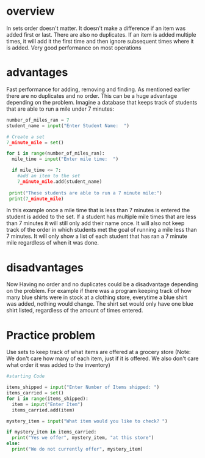 # overview
In sets order doesn't matter. It doesn't make a difference if an item was added first or last. There are also no duplicates. If an item is added multiple times, it will add it the first time and then ignore subsequent times where it is added. Very good performance on most operations

# advantages
Fast performance for adding, removing and finding. As mentioned earlier there are no duplicates and no order. This can be a huge advantage depending on the problem. Imagine a database that keeps track of students that are able to run a mile under 7 minutes:

```python
number_of_miles_ran = 7
student_name = input("Enter Student Name:  ")

# Create a set
7_minute_mile = set()

for i in range(number_of_miles_ran):
  mile_time = input("Enter mile time:  ")

  if mile_time <= 7:
    #add an item to the set
    7_minute_mile.add(student_name)
 
 print("These students are able to run a 7 minute mile:")
 print(7_minute_mile)
```

In this example once a mile time that is less than 7 minutes is entered the student is added to the set. If a student has multiple mile times that are less than 7 minutes it will still only add their name once. It will also not keep track of the order in which students met the goal of running a mile less than 7 minutes. It will only show a list of each student that has ran a 7 minute mile regardless of when it was done.

# disadvantages
Now Having no order and no duplicates could be a disadvantage depending on the problem. For example if there was a program keeping track of how many blue shirts were in stock at a clothing store, everytime a blue shirt was added, nothing would change. The shirt set would only have one blue shirt listed, regardless of the amount of times entered.

# Practice problem
Use sets to keep track of what items are offered at a grocery store
(Note: We don't care how many of each item, just if it is offered. We also don't care what order it was added to the inventory)

```python
#starting Code

items_shipped = input("Enter Number of Items shipped: ")
items_carried = set()
for i in range(items_shipped):
  item = input("Enter Item")
  items_carried.add(item)

mystery_item = input("What item would you like to check? ")

if mystery_item in items_carried:
  print("Yes we offer", mystery_item, "at this store")
else:
  print("We do not currently offer", mystery_item)

```



